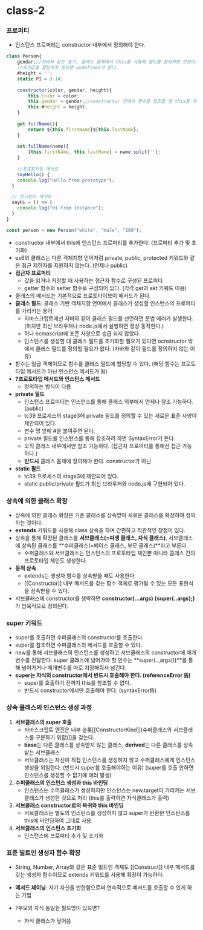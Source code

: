 # class-2

### 프로퍼티
- 인스턴스 프로퍼티는 constructor 내부에서 정의해야 한다.

```jsx
class Person{
	gendar;//자바와 같은 표기, 클래스 몸체에서 this를 사용해 필드를 정의하면 안된다.
	//초기값을 할당하지 않으면 undefined가 된다.
	#height = '';
	static PI = 3.14;
	
	constructor(color, gendar, height){
		this.color = color;
		this.gendar = gendar;//constructor 안에서 변수를 참조할 땐 this를 꼭 써야한다.
		this.#height = height;
	}
	
	get fullName(){
		return ${this.firstName}${this.lastName};
	}
	
	set fullName(name){
		[this.firstName, this.lastName] = name.split('');
	}
	
	//프로토타입 메서드
	sayHello() {
    console.log("Hello from prototype");
  }

  // 인스턴스 메서드
  sayHi = () => {
    console.log("Hi from instance");
  }
}

const person = new Person("white", "male", "180");
```

- constructor 내부에서 this에 인스턴스 프로퍼티를 추가한다. (프로퍼티 추가 및 초기화)
- es6의 클래스는 다른 객체지향 언어처럼 private, public, protected 키워드와 같은 접근 제한자를 지원하지 않는다. (언제나 public)
- **접근자 프로퍼티**
    - 값을 읽거나 저장할 때 사용하는 접근자 함수로 구성된 프로퍼티
    - getter 함수와 setter 함수로 구성되어 있다. (각각 get과 set 키워드 이용)
- 클래스의 메서드는 기본적으로 프로토타이브이 메서드가 된다.
- **클래스 필드**: 클래스 기반 객체지향 언어에서 클래스가 생성할 인스턴스의 프로퍼티를 가리키는 용어
    - 자바스크립트에선 자바와 같이 클래스 필드를 선언하면 문법 에러가 발생한다. (하지만 최신 브라우저나 node.js에서 실행하면 정상 동작한다.)
    - 허나 ecmascript에 표준 사양으로 승급 되지 않았다.
    - 인스턴스를 생성할 대 클래스 필드를 초기화할 필요가 있다면 ocnstructor 밖에서 클래스 필드를 정의할 필요가 없다. (자바와 같이 필드를 정의하지 않는 이유)
- 함수는 일급 객체이므로 함수를 클래스 필드에 할당할 수 있다. (해당 함수는 프로토타입 메서드가 아닌 인스턴스 메서드가 됨)
- **?프로토타입 메서드와 인스턴스 메서드**
    - 정의하는 방식이 다름
- **private 필드**
    - 인스턴스 프로퍼티는 인스턴스를 통해 클래스 외부에서 언제나 참조 가능하다. (public)
    - tc39 프로세스의 stage3에 private 필드를 정의할 수 있는 새로운 표준 사양이 제안되어 있다.
    - 변수 명 앞에 #을 붙여주면 된다.
    - private 필드를 인스턴스를 통해 참조하려 하면 SyntaxError가 뜬다.
    - 오직 클래스 내부에서만 참조 가능하다. (접근자 프로퍼티를 통해선 접근 가능하다.)
    - **반드시** 클래스 몸체에 정의해야 한다. constructor가 아닌
- **static 필드**
    - tc39 프로세스의 stage3에 제안되어 있다.
    - static public/private 필드가 최신 브라우저와 node.js에 구현되어 있다.

### 상속에 의한 클래스 확장
- 상속에 의한 클래스 확장은 기존 클래스를 상속받아 새로운 클래스를 확장하여 정의하는 것이다.
- **extends** 키워드를 사용해 class 상속을 하며 간편하고 직관적인 장점이 있다.
- 상속을 통해 확장된 클래스를 **서브클래스(=파생 클래스, 자식 클래스)**, 서브클래스에 상속된 클래스를 **수퍼클래스(=베이스 클래스, 부모 클래스)**라고 부른다.
    - 수퍼클래스와 서브클래스는 인스턴스의 프로토타입 체인뿐 아니라 클래스 간의 프로토타입 체인도 생성한다.
- **동적 상속**
    - extends는 생성자 함수를 상속받을 때도 사용한다.
    - [[Constructor]] 내부 메서드를 갖는 함수 객체로 평가될 수 있는 모든 표현식을 상속받을 수 있다.
- 서브클래스에 constructor를 생략하면 **constructor(…args) {super(..args);}** 가 암묵적으로 정의된다.

### super 키워드
- super를 호출하면 수퍼클래스의 constructor를 호출한다.
- super를 참조하면 수퍼클래스의 메서드를 호출할 수 있다.
- new를 통해 서브클래스의 인스턴스를 생성하고 서브클래스의 constructor에 매개변수를 전달한다. super 클래스에 넘어가야 할 인수는 **super(..,args())**를 통해 넘어가거나 매개변수를 따로 지정해줘서 넘긴다.
- **super는 자식의 constructor에서 반드시 호출해야 한다. (referenceError 뜸)**
    - super를 호출하기 전까지 this를 참조할 수 없다.
    - 반드시 constructor에서만 호출해야 한다. (syntaxError뜸)

### 상속 클래스의 인스턴스 생성 과정
1. **서브클래스의 super 호출**
    - 자바스크립트 엔진은 내부 슬롯[[ConstructorKind]](수퍼클래스와 서브클래스를 구분하기 위함)]]을 갖는다.
    - **base**는 다른 클래스를 상속받지 않는 클래스, **derived**는 다른 클래스를 상속받는 서브클래스
    - 서브클래스는 자신이 직접 인스턴스를 생성하지 않고 수퍼클래스에게 인스턴스 생성을 위임한다. (반드시 super를 호출해야하는 이유) (super를 호출 안하면 인스턴스를 생성할 수 없기에 에러 발생)
2. **수퍼클래스의 인스턴스 생성과 this 바인딩**
    - 인스턴스는 수퍼클래스가 생성하지만 인스턴스는 new.target이 가리키는 서브클래스가 생성한 것으로 처리 (this를 출력하면 자식클래스가 출력)
3. **서브클래스 constructor로의 복귀와 this 바인딩**
    - 서브클래스는 별도의 인스턴스를 생성하지 않고 super가 반환한 인스턴스를 this에 바인딩하여 그대로 사용
4. **서브클래스의 인스턴스 초기화**
    - 인스턴스에 프로퍼티 추가 및 초기화

### 표준 빌트인 생성자 함수 확장
- String, Number, Array와 같은 표준 빌트인 객체도 [[Construct]] 내부 메서드를 갖는 생성자 함수이므로 extends 키워드를 사용해 확장이 가능하다.

- **메서드 체이닝**: 자기 자신을 반한함으로써 연속적으로 메서드를 호출할 수 있게 하는 기법
- ?부모와 자식 동일한 필드명이 있으면?
    - 자식 클래스가 덮어씀